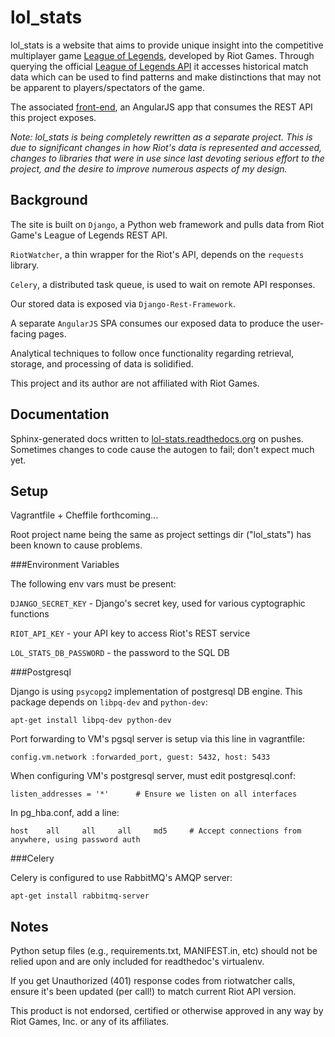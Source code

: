 # lol_stats
lol_stats is a website that aims to provide unique insight into the competitive multiplayer game [League of Legends](http://leagueoflegends.com), developed by Riot Games.
Through querying the official [League of Legends API](http://developer.riotgames.com/) it accesses historical match data which can be used to find patterns and make distinctions that may not be apparent to players/spectators of the game.

The associated [front-end](https://github.com/chenwardT/lol_stats-frontend), an AngularJS app that consumes the REST API this project exposes.

*Note: lol_stats is being completely rewritten as a separate project. This is due to significant changes in how Riot's data is represented and accessed, changes to libraries that were in use since last devoting serious effort to the project, and the desire to improve numerous aspects of my design.*

## Background

The site is built on `Django`, a Python web framework and pulls data from Riot Game's League of Legends REST API.

`RiotWatcher`, a thin wrapper for the Riot's API, depends on the `requests` library.

`Celery`, a distributed task queue, is used to wait on remote API responses.
        
Our stored data is exposed via `Django-Rest-Framework`.

A separate `AngularJS` SPA consumes our exposed data to produce the user-facing pages.

Analytical techniques to follow once functionality regarding retrieval, storage, and processing of data is solidified.

This project and its author are not affiliated with Riot Games.

## Documentation
Sphinx-generated docs written to [lol-stats.readthedocs.org](http://lol-stats.readthedocs.org) on pushes. Sometimes changes to code cause the autogen to fail; don't expect much yet.

## Setup
 
Vagrantfile + Cheffile forthcoming...

Root project name being the same as project settings dir ("lol_stats") has been known to cause problems.

###Environment Variables

The following env vars must be present:

`DJANGO_SECRET_KEY` - Django's secret key, used for various cyptographic functions

`RIOT_API_KEY` - your API key to access Riot's REST service

`LOL_STATS_DB_PASSWORD` - the password to the SQL DB


###Postgresql

Django is using `psycopg2` implementation of postgresql DB engine.
This package depends on `libpq-dev` and `python-dev`:
 
`apt-get install libpq-dev python-dev`

Port forwarding to VM's pgsql server is setup via this line in vagrantfile:

`config.vm.network :forwarded_port, guest: 5432, host: 5433`

When configuring VM's postgresql server, must edit postgresql.conf:

`listen_addresses = '*'      # Ensure we listen on all interfaces`

In pg_hba.conf, add a line:

`host    all     all     all     md5     # Accept connections from anywhere, using password auth`

###Celery

Celery is configured to use RabbitMQ's AMQP server:

`apt-get install rabbitmq-server`

## Notes
Python setup files (e.g., requirements.txt, MANIFEST.in, etc) should not be relied upon and are only included for readthedoc's virtualenv.

If you get Unauthorized (401) response codes from riotwatcher calls, ensure it's been updated (per call!) to match current Riot API version.

This product is not endorsed, certified or otherwise approved in any way by Riot Games, Inc. or any of its affiliates.
